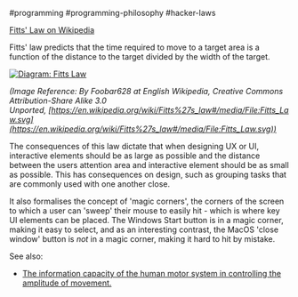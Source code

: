 #programming #programming-philosophy #hacker-laws


[Fitts' Law on Wikipedia](https://en.wikipedia.org/wiki/Fitts%27s_law)

Fitts' law predicts that the time required to move to a target area is a function of the distance to the target divided by the width of the target.

[![Diagram: Fitts Law](https://github.com/dwmkerr/hacker-laws/raw/main/images/Fitts_Law.svg)](https://github.com/dwmkerr/hacker-laws/blob/main/images/Fitts_Law.svg)

_(Image Reference: By Foobar628 at English Wikipedia, Creative Commons Attribution-Share Alike 3.0 Unported, [https://en.wikipedia.org/wiki/Fitts%27s_law#/media/File:Fitts_Law.svg](https://en.wikipedia.org/wiki/Fitts%27s_law#/media/File:Fitts_Law.svg))_

The consequences of this law dictate that when designing UX or UI, interactive elements should be as large as possible and the distance between the users attention area and interactive element should be as small as possible. This has consequences on design, such as grouping tasks that are commonly used with one another close.

It also formalises the concept of 'magic corners', the corners of the screen to which a user can 'sweep' their mouse to easily hit - which is where key UI elements can be placed. The Windows Start button is in a magic corner, making it easy to select, and as an interesting contrast, the MacOS 'close window' button is _not_ in a magic corner, making it hard to hit by mistake.

See also:

- [The information capacity of the human motor system in controlling the amplitude of movement.](https://www.semanticscholar.org/paper/The-information-capacity-of-the-human-motor-system-Fitts/634c9fde5f1c411e4487658ac738dcf18d98ea8d)